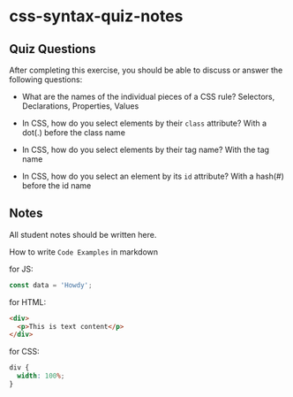 # css-syntax-quiz-notes

## Quiz Questions

After completing this exercise, you should be able to discuss or answer the following questions:

- What are the names of the individual pieces of a CSS rule?
  Selectors, Declarations, Properties, Values

- In CSS, how do you select elements by their `class` attribute?
  With a dot(.) before the class name

- In CSS, how do you select elements by their tag name?
  With the tag name

- In CSS, how do you select an element by its `id` attribute?
  With a hash(#) before the id name

## Notes

All student notes should be written here.

How to write `Code Examples` in markdown

for JS:

```javascript
const data = 'Howdy';
```

for HTML:

```html
<div>
  <p>This is text content</p>
</div>
```

for CSS:

```css
div {
  width: 100%;
}
```
